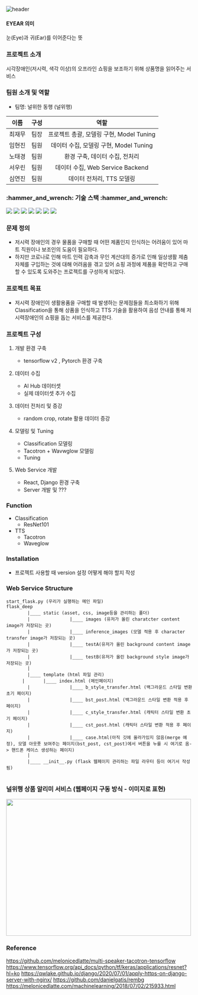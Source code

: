 ![header](https://capsule-render.vercel.app/api?type=rect&color=FFD700&height=300&section=header&text=프로젝트:EYEAR&fontSize=90)

#### EYEAR 의미
눈(Eye)과 귀(Ear)를 이어준다는 뜻

### 프로젝트 소개
시각장애인(저시력, 색각 이상)의 오프라인 쇼핑을 보조하기 위해 상품명을 읽어주는 서비스

### 팀원 소개 및 역할
- 팀명: 널위한 동행 (널위행)

|이름|구성|역할|
|:---:|:---:|:---:|
|최재무|팀장|프로젝트 총괄, 모델링 구현, Model Tuning|
|임현진|팀원|데이터 수집, 모델링 구현, Model Tuning|
|노태경|팀원|환경 구축, 데이터 수집, 전처리|
|서우린|팀원|데이터 수집, Web Service Backend |
|심연진|팀원|데이터 전처리, TTS 모델링|

<div>
<h3>:hammer_and_wrench: 기술 스택 :hammer_and_wrench: </h3>

<img src="https://img.shields.io/badge/React-61DAFB?style=plastic&logo=React&logoColor=white">
<img src="https://img.shields.io/badge/Django-092E20?style=plastic&logo=Django&logoColor=white">
<img src="https://img.shields.io/badge/Python-3776AB?style=plastic&logo=Python&logoColor=white">
<img src="https://img.shields.io/badge/Opencv-5C3EE8?style=plastic&logo=Opencv&logoColor=white">
<img src="https://img.shields.io/badge/Tensorflow-FF6F00?style=plastic&logo=Tensorflow&logoColor=white">
<img src="https://img.shields.io/badge/Pytorch-EE4C2C?style=plastic&logo=Pytorch&logoColor=white">
  <img src="https://img.shields.io/badge/Colab-F9AB00?style=plastic&logo=Colab&logoColor=white">
</div>

### 문제 정의
- 저시력 장애인의 경우 물품을 구매할 때 어떤 제품인지 인식하는 어려움이 있어 마트 직원이나 보조인의 도움이 필요하다. 
- 하지만 코로나로 인해 마트 인력 감축과 무인 계산대의 증가로 인해 일상생활 제춤 자체를 구입하는 것에 대해 어려움을 겪고 있어 쇼핑 과정에 제품을 확안하고 구매할 수 있도록 도와주는 프로젝트를 구성하게 되었다.

### 프로젝트 목표
- 저시력 장애인이 생활용품을 구매할 때 발생하는 문제점들을 최소화하기 위해 Classification을 통해 상품을 인식하고 TTS 기술을 활용하여 음성 안내를 통해 저시력장애인의 쇼핑을 돕는 서비스를 제공한다.


### 프로젝트 구성 
1. 개발 환경 구축
	- tensorflow v2 , Pytorch 환경 구축

2.  데이터 수집
	- AI Hub 데이터셋 
	- 실제 데이터셋 추가 수집

3. 데이터 전처리 및 증강
	- random crop, rotate 활용 데이터 증강

4. 모델링 및 Tuning
	- Classification 모델링
	- Tacotron + Wavwglow 모델링
	- Tuning

5. Web Service 개발
	- React, Django 환경 구축
	- Server 개발 및 ???



### Function
- Classification
  - ResNet101
- TTS
  - Tacotron
  - Waveglow

### Installation
- 프로젝트 사용할 때 version 설정 어떻게 해야 할지 작성


### Web Service Structure
```
start_flask.py (우리가 실행하는 메인 파일)
flask_deep
		|____ static (asset, css, image등을 관리하는 폴더)
		|				|____ images (유저가 올린 charatcter content image가 저장되는 곳)
		|				|____ inference_images (모델 적용 후 character transfer image가 저장되는 곳)
		|				|____ testA(유저가 올린 background content image가 저장되는 곳)
		|				|____ testB(유저가 올린 background style image가 저장되는 곳)
		|
		|____ template (html 파일 관리)
	  |       |____ index.html (메인페이지)
		|				|____ b_style_transfer.html (백그라운드 스타일 변환 초기 페이지)
		|				|____ bst_post.html (백그라운드 스타일 변환 적용 후 페이지)
		|				|____ c_style_transfer.html (캐릭터 스타일 변환 초기 페이지)
		|				|____ cst_post.html (캐릭터 스타일 변환 적용 후 페이지)
		|				|____ case.html(아직 깃에 올라가있지 않음(merge 예정), 모델 아웃풋 보여주는 페이지(bst_post, cst_post)에서 버튼을 누를 시 여기로 옴-> 핸드폰 케이스 생성하는 페이지)
		|
		|____ __init__.py (flask 웹페이지 관리하는 파일 라우터 등이 여기서 작성됨)
    
```
<!-- <img src='https://user-images.githubusercontent.com/58939359/172043495-7b0fa1d5-acc9-4b50-a4bc-e1f8c7f9e637.png' width='500' height='500'> -->


### 널위행 상품 알리미 서비스 (웹페이지 구동 방식 - 이미지로 표현)
<img src="https://user-images.githubusercontent.com/58939359/172042822-b943ce33-3847-42ed-86f7-b750acf59033.png"  width="500" height="370">


### Reference
https://github.com/melonicedlatte/multi-speaker-tacotron-tensorflow
https://www.tensorflow.org/api_docs/python/tf/keras/applications/resnet?hl=ko
https://qwlake.github.io/django/2020/07/01/apply-https-on-django-server-with-nginx/
https://github.com/danielgatis/rembg
https://melonicedlatte.com/machinelearning/2018/07/02/215933.html
<br>
